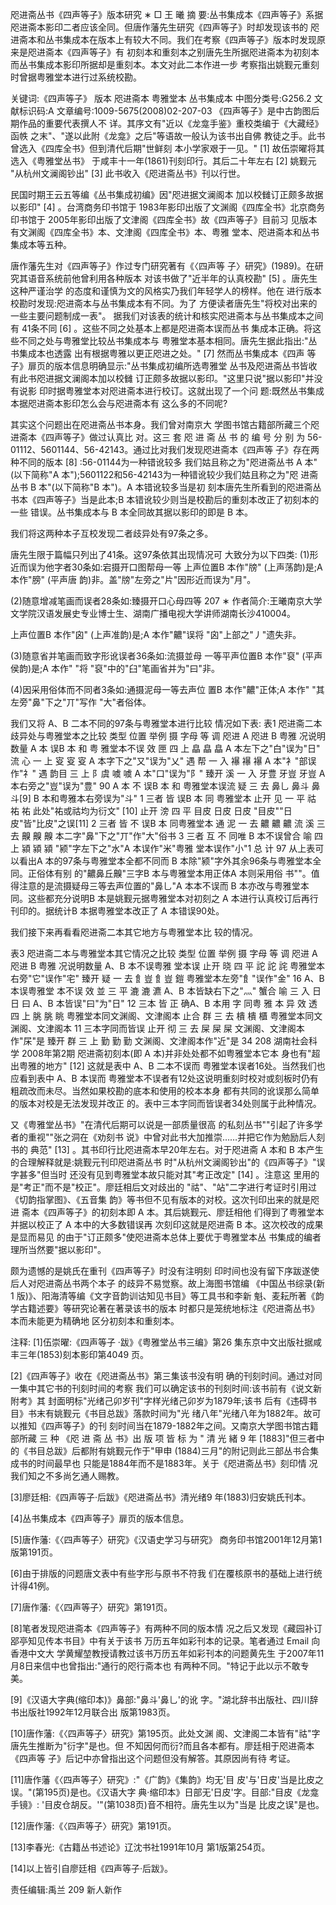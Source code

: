 咫进斋丛书《四声等子》版本研究
∗
□ 王 曦 摘 要:丛书集成本《四声等子》系据咫进斋本影印二者应该全同。但唐作藩先生研究《四声等子》时却发现该书的 咫进斋本和丛书集成本在版本上有较大不同。我们在考察《四声等子》版本时发现原来是咫进斋本《四声等子》有 初刻本和重刻本之别唐先生所据咫进斋本为初刻本而丛书集成本影印所据却是重刻本。本文对此二本作进一步 考察指出姚觐元重刻时曾据粤雅堂本进行过系统校勘。

关键词:《四声等子》 版本 咫进斋本 粤雅堂本 丛书集成本 中图分类号:G256.2 文献标识码:A 文章编号:1009-5675(2008)02-207-03
《四声等子》是中古韵图后期作品的重要代表撰人不 详。其序文有"近以《龙龛手鉴》重校类编于《大藏经》函帙 之末"、"遂以此附《龙龛》之后"等语故一般认为该书出自佛 教徒之手。此书曾选入《四库全书》但到清代后期"世鲜刻 本小学家艰于一见。"
[1] 故伍崇曜将其选入《粤雅堂丛书》
于咸丰十一年(1861)刊刻印行。其后二十年左右
[2] 姚觐元
"从杭州文澜阁钞出"
[3] 此书收入《咫进斋丛书》刊以行世。

民国时期王云五等编《丛书集成初编》因"咫进据文澜阁本 加以校雠订正颇多故据以影印"
[4] 。台湾商务印书馆于 1983年影印出版了文渊阁《四库全书》北京商务印书馆于 2005年影印出版了文津阁《四库全书》故《四声等子》目前习 见版本有文渊阁《四库全书》本、文津阁《四库全书》本、粤雅 堂本、咫进斋本和丛书集成本等五种。

唐作藩先生对《四声等子》作过专门研究著有《〈四声等 子〉研究》(1989)。在研究其语音系统前他曾利用各种版本 对该书做了"近半年的认真校勘"
[5] 。唐先生这种严谨治学 的态度和谨慎为文的风格实乃我们年轻学人的榜样。他在 进行版本校勘时发现:咫进斋本与丛书集成本有不同。为了 方便读者唐先生"将校对出来的一些主要问题制成一表"。 据我们对该表的统计和核实咫进斋本与丛书集成本之间有 41条不同
[6] 。这些不同之处基本上都是咫进斋本误而丛书 集成本正确。将这些不同之处与粤雅堂比较丛书集成本与 粤雅堂本基本相同。唐先生据此指出:"丛书集成本也透露 出有根据粤雅以更正咫进之处。"
[7] 然而丛书集成本《四声 等子》扉页的版本信息明确显示:"丛书集成初编所选粤雅堂 丛书及咫进斋丛书皆收有此书咫进据文澜阁本加以校雠 订正颇多故据以影印。"这里只说"据以影印"并没有说影 印时据粤雅堂本对咫进斋本进行校订。这就出现了一个问 题:既然丛书集成本据咫进斋本影印怎么会与咫进斋本有 这么多的不同呢?

其实这个问题出在咫进斋丛书本身。我们曾对南京大 学图书馆古籍部所藏三个咫进斋本《四声等子》做过认真比 对。这三 套 咫 进 斋 丛 书 的 编 号 分 别 为 56-01112、5601144、56-42143。通过比对我们发现咫进斋本《四声等 子》存在两种不同的版本
[8] :56-01144为一种错讹较多 我们姑且称之为"咫进斋丛书 A 本"(以下简称"A 本");5601122和56-42143为一种错讹较少我们姑且称之为"咫 进斋丛书 B 本"(以下简称"B 本")。A 本错讹较多当是初 刻本唐先生所看到的咫进斋丛书本《四声等子》当是此本;B 本错讹较少则当是校勘后的重刻本改正了初刻本的一些 错误。丛书集成本与 B 本全同故其据以影印的即是 B 本。

我们将这两种本子互校发现二者歧异处有97条之多。

唐先生限于篇幅只列出了41条。这97条依其出现情况可 大致分为以下四类:
(1)形近而误为他字者30条如:宕摄开口图帮母一等 上声位置B 本作"牓" (上声荡韵)是;A 本作"膀" (平声唐 韵)非。盖"牓"左旁之"片"因形近而误为"月"。

(2)随意增减笔画而误者28条如:臻摄开口心母四等 207
∗ 作者简介:王曦南京大学文学院汉语发展史专业博士生、湖南广播电视大学讲师湖南长沙410004。

上声位置B 本作"囟" (上声准韵)是;A 本作"齈"误将
"囟"上部之"丿"遗失非。

(3)随意省并笔画而致字形讹误者36条如:流摄並母 一等平声位置B 本作"裒" (平声侯韵)是;A 本作" "将
"裒"中的"臼"笔画省并为"曰"非。

(4)因采用俗体而不同者3条如:通摄泥母一等去声位 置B 本作"齈"正体;A 本作" "其左旁"鼻"下之"丌"写作
"大"者俗体。

我们又将 A、B 二本不同的97条与粤雅堂本进行比较 情况如下表:
表1 咫进斋二本歧异处与粤雅堂本之比较 类型 位置 举例 摄 字母 等 调 咫进 A 咫进 B 粤雅 况说明数量 A 本 误B 本 和 粤 雅堂本不误 效 匣 四 上 皛 皛 皛 A 本左下之"白"误为"日" 流 心 一 上 叜 叜 叜 A 本字下之"又"误为"乂" 遇 帮 一 入 襮 襮 襮 A 本"衤"部误作"礻" 遇 韵目 三 上 阝虞 噳 噳 A 本"口"误为"阝" 臻开 溪 一 入 牙豊 牙豈 牙豈 A 本右旁之"豈"误为"豊" 90 A 本 不 误B 本 和 粤雅堂本误流 疑 三 去 鼻乚 鼻斗 鼻斗[9] B 本和粤雅本右旁误为"斗" 1 三者 皆 误B 本 同 粤雅堂本 止开 见 一 平 祜 祐 祐 此处"祐或祜均为衍文"
[10]
止开 滂 四 平 目皮 日皮 日皮 "目皮""日皮"皆"比皮"之误[11]
2 三者 皆 不 误B 本 同粤雅堂本 通 泥 一 去 齈 齈 齈 流 溪 三 去 齅 齅 齅 本二字"鼻"下之"丌"作"大"俗书 3 三者 互 不 同唯 B
本不误曾合 喻 四 上 潁 潁 潁
"颍"字左下之"水"A 本误作"米"粤雅 堂本误作"小"1 总 计 97 从上表可以看出A 本的97条与粤雅堂本全都不同而 B 本除"颍"字外其余96条与粤雅堂本全同。正俗体有别 的"齈鼻丘齅"三字B 本与粤雅堂本用正体A 本则采用俗 书""。值得注意的是流摄疑母三等去声位置的"鼻乚"A 本本不误而 B 本亦改与粤雅堂本同。这些都充分说明B
本是姚觐元据粤雅堂本对初刻之 A 本进行认真校订后再行 刊印的。据统计B 本据粤雅堂本改正了 A 本错误90处。

我们接下来再看看咫进斋二本其它地方与粤雅堂本比 较的情况。

表3 咫进斋二本与粤雅堂本其它情况之比较 类型 位置 举例 摄 字母 等 调 咫进 A 咫进 B 粤雅 况说明数量 A、B 本不误粤雅 堂本误 止开 晓 四 平 詑 詑 詫 粤雅堂本右旁"它"误作"宅" 臻开 疑 一 去 飠豈 飠豈 鎧 粤雅堂本左旁"飠"误作"金" 16 A、B 本误粤雅堂 本不误 效 並 三 平 漉 漉 瀌 A、B 本皆缺右下之"灬" 蟹合 喻 三 入 日 日 曰 A、B 本皆误"曰"为"日" 12 三本 皆 正 确A、B
本用 字 同粤 雅 本 异 效 透 四 上 朓 朓 眺 粤雅堂本同文渊阁、文津阁本 止合 群 三 去 樻 樻 櫃 粤雅堂本同文渊阁、文津阁本 11 三本字同而皆误 止开 彻 三 去 屎 屎 屎 文渊阁、文津阁本作"杘"是 臻开 群 三 上 勤 勤 勤 文渊阁、文津阁本作"近"是 34 208 湖南社会科学 2008年第2期 咫进斋初刻本(即 A 本)并非处处都不如粤雅堂本它本 身也有"超出粤雅的地方"
[12] 这就是表中 A、B 二本不误而 粤雅堂本误者16处。当然我们也应看到表中 A、B 本误而 粤雅堂本不误者有12处这说明重刻时校对或刻板时仍有 粗疏改而未尽。当然如果校勘的底本和使用的校本本身 都有共同的讹误那么简单的版本对校是无法发现并改正 的。表中三本字同而皆误者34处则属于此种情况。

又《粤雅堂丛书》"在清代后期可以说是一部质量很高 的私刻丛书""引起了许多学者的重视""张之洞在《劝刻书 说》中曾对此书大加推崇……并把它作为勉励后人刻书的 典范"
[13] 。其书印行比咫进斋本早20年左右。对于咫进斋 A 本和 B 本产生的合理解释就是:姚觐元刊印咫进斋丛书 时"从杭州文澜阁钞出"的《四声等子》"误字甚多"但当时 还没有见到粤雅堂本故只能对其"考正改定"
[14] 。注意这 里用的是"考正"而不是"校正"。廖廷相后文对歧出的
"祜"、"站"二字进行考证时引用过《切韵指掌图》、《五音集 韵》等书但不见有版本的对校。这次刊印出来的就是咫进 斋本《四声等子》的初刻本即 A 本。其后姚觐元、廖廷相他 们得到了粤雅堂本并据以校正了 A 本中的大多数错误再 次刻印这就是咫进斋 B 本。这次校改的成果是显而易见 的由于"订正颇多"使咫进斋本总体上要优于粤雅堂本丛 书集成的编者理所当然要"据以影印"。

颇为遗憾的是姚氏在重刊《四声等子》时没有注明刻 印时间也没有留下序跋遂使后人对咫进斋丛书两个本子 的歧异不易觉察。故上海图书馆编 《中国丛书综录(新 1 版)》、阳海清等编《文字音韵训诂知见书目》等工具书和李新 魁、麦耘所著《韵学古籍述要》等研究论著在著录该书的版本 时都只是笼统地标注《咫进斋丛书》本而未能更为精确地 区分初刻本和重刻本。

注释:
[1]伍崇曜:《四声等子 ·跋》《粤雅堂丛书三编》第26 集东京中文出版社据咸丰三年(1853)刻本影印第4049 页。

[2]《四声等子》收在《咫进斋丛书》第三集该书没有明 确的刊刻时间。通过对同一集中其它书的刊刻时间的考察 我们可以确定该书的刊刻时间:该书前有《说文新附考》其 封面明标"光绪己卯岁刊"字样光绪己卯岁为1879年;该书 后有《违碍书目》书末有姚觐元《书目总跋》落款时间为"光 绪八年"光绪八年为1882年。故可以推知《四声等子》的刊 刻时间当在1879-1882年之间。又南京大学图书馆古籍 部所藏 三 种 《咫 进 斋 丛 书》出 版 项 皆 标 为 " 清 光 緒 9 年
[1883]"但三者中的《书目总跋》后都附有姚觐元作于"甲申
(1884)三月"的附记则此三部丛书合集成书的时间最早也 只能是1884年而不是1883年。关于《咫进斋丛书》刻印情 况我们知之不多尚乞通人赐教。

[3]廖廷相:《四声等子·后跋》《咫进斋丛书》清光绪9 年(1883)归安姚氏刊本。

[4]丛书集成本《四声等子》扉页的版本信息。

[5]唐作藩:《〈四声等子〉研究》《汉语史学习与研究》
商务印书馆2001年12月第1版第191页。

[6]由于排版的问题唐文表中有些字形与原书不符我 们在覆核原书的基础上进行统计得41例。

[7]唐作藩:《〈四声等子〉研究》第191页。

[8]笔者发现咫进斋本《四声等子》有两种不同的版本情 况之后又发现《藏园补订郘亭知见传本书目》中有关于该书 万历五年如彩刊本的记录。笔者通过 Email 向香港中文大 学黄耀堃教授请教过该书万历五年如彩刊本的问题黄先生 于2007年11月8日来信中也曾指出:"通行的咫行斋本也 有两种不同。"特记于此以示不敢专美。

[9]《汉语大字典(缩印本)》鼻部:"鼻斗'鼻乚'的讹 字。"湖北辞书出版社、四川辞书出版社1992年12月联合出 版第1983页。

[10]唐作藩:《〈四声等子〉研究》第195页。此处文渊 阁、文津阁二本皆有"祜"字唐先生推断为"衍字"是也。但 不知因何而衍?而且各本都有。廖廷相于咫进斋本《四声等 子》后记中亦曾指出这个问题但没有解答。其原因尚有待 考证。

[11]唐作藩《〈四声等子〉研究》:"《广韵》《集韵》均无'目 皮'与'日皮'当是比皮之误。"(第195页)是也。《汉语大字 典·缩印本》日部无'日皮'字。目部:"目皮《龙龛手镜》:
'目皮仓胡反。'"(第1038页)音不相符。唐先生以为"当是 比皮之误"是也。

[12]唐作藩:《〈四声等子〉研究》第191页。

[13]李春光:《古籍丛书述论》辽沈书社1991年10月 第1版第254页。

[14]以上皆引自廖廷相《四声等子·后跋》。

责任编辑:禹兰 209 新人新作